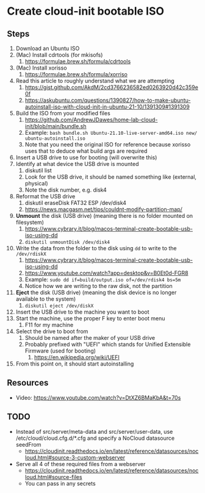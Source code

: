 # Create cloud-init bootable ISO

## Steps

1. Download an Ubuntu ISO
1. (Mac) Install cdrtools (for mkisofs)
    1. https://formulae.brew.sh/formula/cdrtools
1. (Mac) Install xorisso
    1. https://formulae.brew.sh/formula/xorriso
1. Read this article to roughly understand what we are attempting
    1. https://gist.github.com/AkdM/2cd3766236582ed0263920d42c359e0f
    2. https://askubuntu.com/questions/1390827/how-to-make-ubuntu-autoinstall-iso-with-cloud-init-in-ubuntu-21-10/1391309#1391309
1. Build the ISO from your modified files
    1. https://github.com/AndrewJDawes/home-lab-cloud-init/blob/main/bundle.sh
    2. Example: `bash bundle.sh Ubuntu-21.10-live-server-amd64.iso new/ ubuntu-autoinstall.iso`
    3. Note that you need the original ISO for reference because xorisso uses that to deduce what build args are required
1. Insert a USB drive to use for booting (will overwrite this)
1. Identify at what device the USB drive is mounted
    1. diskutil list
    2. Look for the USB drive, it should be named something like (external, physical)
    3. Note the disk number, e.g. disk4
1. Reformat the USB drive
    1. diskutil eraseDisk FAT32 ESP /dev/disk4
    2. https://news.macgasm.net/tips/couldnt-modify-partition-map/
1. **Unmount** the disk (USB drive) (meaning there is no folder mounted on filesystem)
    1. https://www.cybrary.it/blog/macos-terminal-create-bootable-usb-iso-using-dd
    2. `diskutil unmountDisk /dev/disk4`
1. Write the data from the folder to the disk using `dd` to write to the `/dev/rdiskX`
    1. https://www.cybrary.it/blog/macos-terminal-create-bootable-usb-iso-using-dd
    2. https://www.youtube.com/watch?app=desktop&v=B0Et0d-FGR8
    3. Example: `sudo dd if=build/output.iso of=/dev/rdisk4 bs=5m`
    4. Notice how we are writing to the raw disk, not the partition
1. **Eject** the disk (USB drive) (meaning the disk device is no longer available to the system)
    1. `diskutil eject /dev/diskX`
1. Insert the USB drive to the machine you want to boot
1. Start the machine, use the proper F key to enter boot menu
    1. F11 for my machine
1. Select the drive to boot from
    1. Should be named after the maker of your USB drive
    2. Probably prefixed with "UEFI" which stands for Unified Extensible Firmware (used for booting)
        1. https://en.wikipedia.org/wiki/UEFI
1. From this point on, it should start autoinstalling

## Resources

-   Video: https://www.youtube.com/watch?v=DtXZ6BMaKbA&t=70s

## TODO

-   Instead of src/server/meta-data and src/server/user-data, use /etc/cloud/cloud.cfg.d/\*.cfg and specify a NoCloud datasource seedFrom
    -   https://cloudinit.readthedocs.io/en/latest/reference/datasources/nocloud.html#source-3-custom-webserver
-   Serve all 4 of these required files from a webserver
    -   https://cloudinit.readthedocs.io/en/latest/reference/datasources/nocloud.html#source-files
    -   You can pass in any secrets
